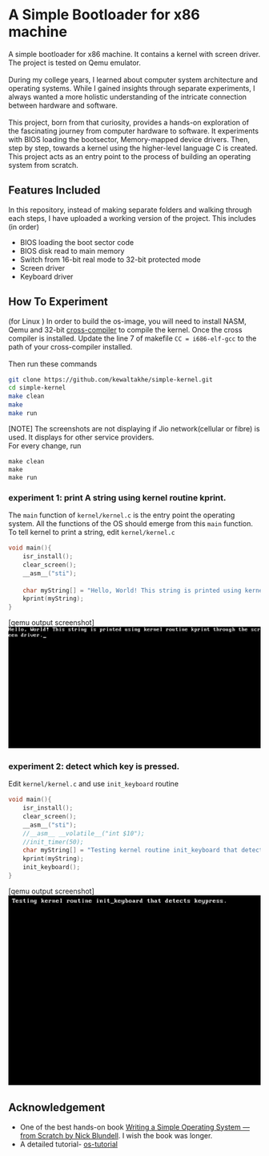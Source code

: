 # A Simple Bootloader for x86 machine

A simple bootloader for x86 machine. It contains a kernel with screen driver. The project is tested on Qemu emulator.<br><br>
During my college years, I learned about computer system architecture and operating systems. While I gained insights through separate experiments, I always wanted a more holistic understanding of the intricate connection between hardware and software.<br><br>
This project, born from that curiosity, provides a hands-on exploration of the fascinating journey from computer hardware to software. It experiments with BIOS loading the bootsector, Memory-mapped device drivers. Then, step by step, towards a kernel using the higher-level language C is created. This project acts as an entry point to the process of building an operating system from scratch.

## Features Included
In this repository, instead of making separate folders and walking through each steps, I have uploaded a working version of the project. This includes (in order)

- BIOS loading the boot sector code
- BIOS disk read to main memory
- Switch from 16-bit real mode to 32-bit protected mode
- Screen driver
- Keyboard driver

## How To Experiment 
(for Linux )
In order to build the os-image, you will need to install NASM, Qemu and 32-bit [cross-compiler](https://wiki.osdev.org/GCC_Cross-Compiler) to compile the kernel.
Once the cross compiler is installed. Update the line 7 of makefile `CC = i686-elf-gcc` to the path of your cross-compiler installed. <br><br>
Then run these commands
```bash
git clone https://github.com/kewaltakhe/simple-kernel.git
cd simple-kernel
make clean
make
make run
```
[NOTE] The screenshots are not displaying if Jio network(cellular or fibre) is used. It displays for other service providers.<br>
For every change, run 
```
make clean
make
make run
```

### experiment 1: print A string using kernel routine kprint.
The `main` function of `kernel/kernel.c` is the entry point the operating system. All the functions of the OS should emerge from this `main` function. To tell kernel to print a string,  edit `kernel/kernel.c`
```c
void main(){
    isr_install();
    clear_screen();
    __asm__("sti");
    
    char myString[] = "Hello, World! This string is printed using kernel routine kprint through the screen driver.";
    kprint(myString);
}

```
[qemu output screenshot]
![Screenshot](./screenshots/print_kernel_routine.png)

### experiment 2: detect which key is pressed.
Edit `kernel/kernel.c` and use `init_keyboard` routine

```c
void main(){
    isr_install();
    clear_screen();
    __asm__("sti");
    //__asm__ __volatile__("int $10");
    //init_timer(50);
    char myString[] = "Testing kernel routine init_keyboard that detects keypress.\n\n";
    kprint(myString);
    init_keyboard();
}
```
[qemu output screenshot]
![Screenshot](./screenshots/keyboard_interrupt.gif)



## Acknowledgement
- One of the best hands-on book [Writing a Simple Operating System — from Scratch by Nick Blundell](https://www.cs.bham.ac.uk/~exr/lectures/opsys/10_11/lectures/os-dev.pdf). I wish the book was longer.
- A detailed tutorial- [os-tutorial](https://github.com/cfenollosa/os-tutorial)
